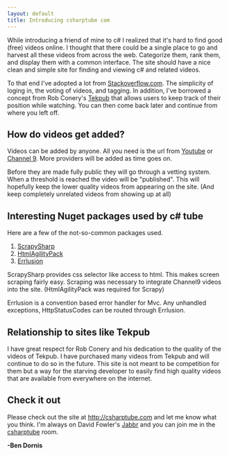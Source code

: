 ```yaml
---
layout: default
title: Introducing csharptube com
---
```


<p>While introducing a friend of mine to c# I realized that it's hard to find good (free) videos online. I thought that there could be a single place to go and harvest all these videos from across the web. Categorize them, rank them, and display them with a common interface. The site should have a nice clean and simple site for finding and viewing c# and related videos. </p>

<p>To that end I've adopted a lot from <a href="http://stackoverflow.com">Stackoverflow.com</a>. The simplicity of loging in, the voting of videos, and tagging. In addition, I've borrowed a concept from Rob Conery's <a href="http://tekpub.com">Tekpub</a> that allows users to keep track of their position while watching. You can then come back later and continue from where you left off.</p>

<h2>How do videos get added?</h2>

<p>Videos can be added by anyone. All you need is the url from <a href="http://www.youtube.com">Youtube</a> or <a href="http://channel9.msdn.com">Channel 9</a>. More providers will be added as time goes on.</p>

<p>Before they are made fully public they will go through a vetting system. When a threshold is reached the video will be "published". This will hopefully keep the lower quality videos from appearing on the site. (And keep completely unrelated videos from showing up at all)</p>

<h2>Interesting Nuget packages used by c# tube</h2>

<p>Here are a few of the not-so-common packages used.</p>

<ol>
<li><a href="http://nuget.org/List/Packages/ScrapySharp">ScrapySharp</a></li>
<li><a href="http://nuget.org/List/Packages/HtmlAgilityPack">HtmlAgilityPack</a></li>
<li><a href="http://nuget.org/List/Packages/Errlusion">Errlusion</a></li>
</ol>

<p>ScrapySharp provides css selector like access to html. This makes screen scraping fairly easy. Scraping was necessary to integrate Channel9 videos into the site. (HtmlAgilityPack was required for Scrapy)</p>

<p>Errlusion is a convention based error handler for Mvc. Any unhandled exceptions, HttpStatusCodes can be routed through Errlusion.</p>

<h2>Relationship to sites like Tekpub</h2>

<p>I have great respect for Rob Conery and his dedication to the quality of the videos of Tekpub. I have purchased many videos from Tekpub and will continue to do so in the future. This site is not meant to be competition for them but a way for the starving developer to easily find high quality videos that are available from everywhere on the internet.</p>

<h2>Check it out</h2>

<p>Please check out the site at <a href="http://csharptube.com">http://csharptube.com</a> and let me know what you think. I'm always on David Fowler's <a href="http://jabbr.net">Jabbr</a> and you can join me in the <a href="http://jabbr.net/#/rooms/csharptube">csharptube</a> room.</p>

<p><strong>-Ben Dornis</strong></p>